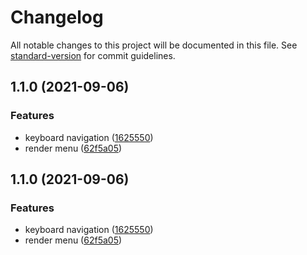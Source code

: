 # Changelog

All notable changes to this project will be documented in this file. See [standard-version](https://github.com/conventional-changelog/standard-version) for commit guidelines.

## 1.1.0 (2021-09-06)


### Features

* keyboard navigation ([1625550](https://github.com/brunoscopelliti/react-menu/commits/162555008a18e8857dbb3a94f3d4956be63f1167))
* render menu ([62f5a05](https://github.com/brunoscopelliti/react-menu/commits/62f5a056f412018b5cf63a88f51b926197ba7adc))

## 1.1.0 (2021-09-06)


### Features

* keyboard navigation ([1625550](https://github.com/brunoscopelliti/react-menu/commits/162555008a18e8857dbb3a94f3d4956be63f1167))
* render menu ([62f5a05](https://github.com/brunoscopelliti/react-menu/commits/62f5a056f412018b5cf63a88f51b926197ba7adc))
